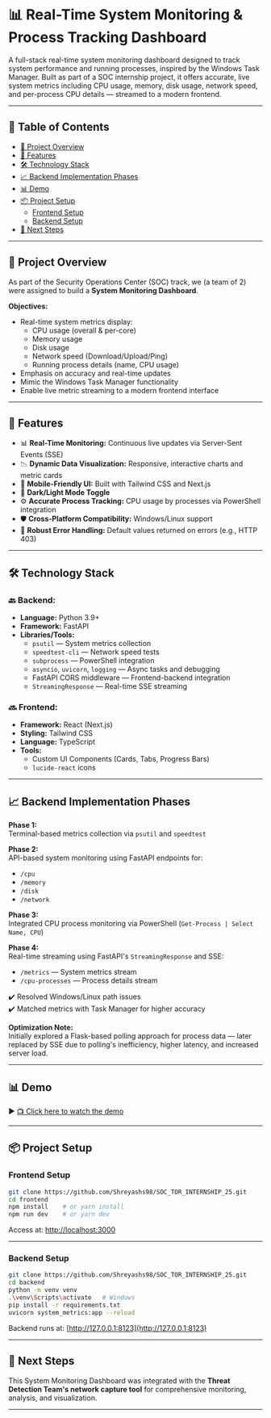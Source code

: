 
# 📊 Real-Time System Monitoring & Process Tracking Dashboard

A full-stack real-time system monitoring dashboard designed to track system performance and running processes, inspired by the Windows Task Manager. Built as part of a SOC internship project, it offers accurate, live system metrics including CPU usage, memory, disk usage, network speed, and per-process CPU details — streamed to a modern frontend.

---

## 📑 Table of Contents

- [📖 Project Overview](#-project-overview)
- [🚀 Features](#-features)
- [🛠️ Technology Stack](#️-technology-stack)
- [📈 Backend Implementation Phases](#-backend-implementation-phases)
- [📊 Demo](#-demo)
- [📦 Project Setup](#-project-setup)
  - [Frontend Setup](#frontend-setup)
  - [Backend Setup](#backend-setup)
- [📎 Next Steps](#-next-steps)

---

## 📖 Project Overview

As part of the Security Operations Center (SOC) track, we (a team of 2) were assigned to build a **System Monitoring Dashboard**.

**Objectives:**
- Real-time system metrics display:
  - CPU usage (overall & per-core)
  - Memory usage
  - Disk usage
  - Network speed (Download/Upload/Ping)
  - Running process details (name, CPU usage)
- Emphasis on accuracy and real-time updates
- Mimic the Windows Task Manager functionality
- Enable live metric streaming to a modern frontend interface

---

## 🚀 Features

- 📊 **Real-Time Monitoring:** Continuous live updates via Server-Sent Events (SSE)
- 📉 **Dynamic Data Visualization:** Responsive, interactive charts and metric cards
- 📱 **Mobile-Friendly UI:** Built with Tailwind CSS and Next.js
- 🌙 **Dark/Light Mode Toggle**
- ⚙️ **Accurate Process Tracking:** CPU usage by processes via PowerShell integration
- 🛡️ **Cross-Platform Compatibility:** Windows/Linux support
- 🐍 **Robust Error Handling:** Default values returned on errors (e.g., HTTP 403)

---

## 🛠️ Technology Stack

### 🔙 Backend:
- **Language:** Python 3.9+
- **Framework:** FastAPI
- **Libraries/Tools:**
  - `psutil` — System metrics collection
  - `speedtest-cli` — Network speed tests
  - `subprocess` — PowerShell integration
  - `asyncio`, `uvicorn`, `logging` — Async tasks and debugging
  - FastAPI CORS middleware — Frontend-backend integration
  - `StreamingResponse` — Real-time SSE streaming

### 🔜 Frontend:
- **Framework:** React (Next.js)
- **Styling:** Tailwind CSS
- **Language:** TypeScript
- **Tools:**
  - Custom UI Components (Cards, Tabs, Progress Bars)
  - `lucide-react` icons

---

## 📈 Backend Implementation Phases

**Phase 1:**  
Terminal-based metrics collection via `psutil` and `speedtest`

**Phase 2:**  
API-based system monitoring using FastAPI endpoints for:
- `/cpu`
- `/memory`
- `/disk`
- `/network`

**Phase 3:**  
Integrated CPU process monitoring via PowerShell (`Get-Process | Select Name, CPU`)

**Phase 4:**  
Real-time streaming using FastAPI's `StreamingResponse` and SSE:
- `/metrics` — System metrics stream
- `/cpu-processes` — Process details stream

✔️ Resolved Windows/Linux path issues  
✔️ Matched metrics with Task Manager for higher accuracy  

**Optimization Note:**  
Initially explored a Flask-based polling approach for process data — later replaced by SSE due to polling's inefficiency, higher latency, and increased server load.

---

## 📊 Demo

▶️ [📺 Click here to watch the demo](https://drive.google.com/file/d/1ugOHzbIH6faRnB-N0TNWeuVGBIwK1ZUg/view?usp=drive_link)

---

## 📦 Project Setup

### Frontend Setup

```bash
git clone https://github.com/Shreyashs98/SOC_TOR_INTERNSHIP_25.git
cd frontend
npm install    # or yarn install
npm run dev    # or yarn dev
````

Access at: [http://localhost:3000](http://localhost:3000)

---

### Backend Setup

```bash
git clone https://github.com/Shreyashs98/SOC_TOR_INTERNSHIP_25.git
cd backend
python -m venv venv
.\venv\Scripts\activate   # Windows
pip install -r requirements.txt
uvicorn system_metrics:app --reload
```

Backend runs at: [http://127.0.0.1:8123](http://127.0.0.1:8123)

---

## 📎 Next Steps

This System Monitoring Dashboard was integrated with the **Threat Detection Team's network capture tool** for comprehensive monitoring, analysis, and visualization.

---
